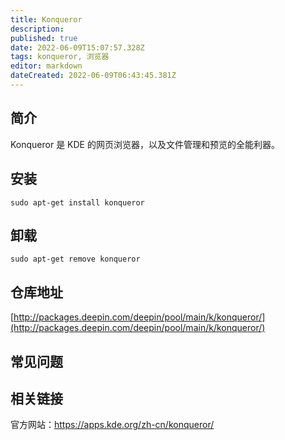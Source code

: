 ```yaml
---
title: Konqueror
description: 
published: true
date: 2022-06-09T15:07:57.328Z
tags: konqueror, 浏览器
editor: markdown
dateCreated: 2022-06-09T06:43:45.381Z
---
```


## 简介

Konqueror 是 KDE 的网页浏览器，以及文件管理和预览的全能利器。

## 安装

`sudo apt-get install konqueror`

## 卸载

`sudo apt-get remove konqueror`

## 仓库地址

[http://packages.deepin.com/deepin/pool/main/k/konqueror/](http://packages.deepin.com/deepin/pool/main/k/konqueror/)

## 常见问题

## 相关链接
官方网站：https://apps.kde.org/zh-cn/konqueror/